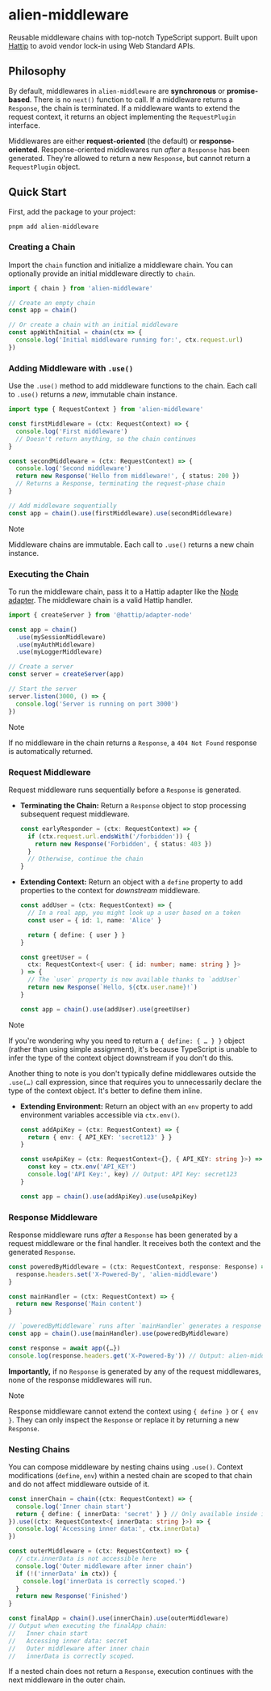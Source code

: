 # alien-middleware

Reusable middleware chains with top-notch TypeScript support. Built upon [Hattip](https://github.com/hattipjs/hattip) to avoid vendor lock-in using Web Standard APIs.

## Philosophy

By default, middlewares in `alien-middleware` are **synchronous** or **promise-based**. There is no `next()` function to call. If a middleware returns a `Response`, the chain is terminated. If a middleware wants to extend the request context, it returns an object implementing the `RequestPlugin` interface.

Middlewares are either **request-oriented** (the default) or **response-oriented**. Response-oriented middlewares run _after_ a `Response` has been generated. They're allowed to return a new `Response`, but cannot return a `RequestPlugin` object.

## Quick Start

First, add the package to your project:

```bash
pnpm add alien-middleware
```

### Creating a Chain

Import the `chain` function and initialize a middleware chain. You can optionally provide an initial middleware directly to `chain`.

```typescript
import { chain } from 'alien-middleware'

// Create an empty chain
const app = chain()

// Or create a chain with an initial middleware
const appWithInitial = chain(ctx => {
  console.log('Initial middleware running for:', ctx.request.url)
})
```

### Adding Middleware with `.use()`

Use the `.use()` method to add middleware functions to the chain. Each call to `.use()` returns a _new_, immutable chain instance.

```typescript
import type { RequestContext } from 'alien-middleware'

const firstMiddleware = (ctx: RequestContext) => {
  console.log('First middleware')
  // Doesn't return anything, so the chain continues
}

const secondMiddleware = (ctx: RequestContext) => {
  console.log('Second middleware')
  return new Response('Hello from middleware!', { status: 200 })
  // Returns a Response, terminating the request-phase chain
}

// Add middleware sequentially
const app = chain().use(firstMiddleware).use(secondMiddleware)
```

> [!NOTE]
> Middleware chains are immutable. Each call to `.use()` returns a new chain instance.

### Executing the Chain

To run the middleware chain, pass it to a Hattip adapter like the [Node adapter](https://www.npmjs.com/package/@hattip/adapter-node). The middleware chain is a valid Hattip handler.

```typescript
import { createServer } from '@hattip/adapter-node'

const app = chain()
  .use(mySessionMiddleware)
  .use(myAuthMiddleware)
  .use(myLoggerMiddleware)

// Create a server
const server = createServer(app)

// Start the server
server.listen(3000, () => {
  console.log('Server is running on port 3000')
})
```

> [!NOTE]
> If no middleware in the chain returns a `Response`, a `404 Not Found` response
> is automatically returned.

### Request Middleware

Request middleware runs sequentially before a `Response` is generated.

- **Terminating the Chain:** Return a `Response` object to stop processing subsequent request middleware.

  ```typescript
  const earlyResponder = (ctx: RequestContext) => {
    if (ctx.request.url.endsWith('/forbidden')) {
      return new Response('Forbidden', { status: 403 })
    }
    // Otherwise, continue the chain
  }
  ```

- **Extending Context:** Return an object with a `define` property to add properties to the context for _downstream_ middleware.

  ```typescript
  const addUser = (ctx: RequestContext) => {
    // In a real app, you might look up a user based on a token
    const user = { id: 1, name: 'Alice' }

    return { define: { user } }
  }

  const greetUser = (
    ctx: RequestContext<{ user: { id: number; name: string } }>
  ) => {
    // The `user` property is now available thanks to `addUser`
    return new Response(`Hello, ${ctx.user.name}!`)
  }

  const app = chain().use(addUser).use(greetUser)
  ```

> [!NOTE]
> If you're wondering why you need to return a `{ define: { … } }` object
> (rather than using simple assignment), it's because TypeScript is unable to
> infer the type of the context object downstream if you don't do this.
>
> Another thing to note is you don't typically define middlewares outside the
> `.use(…)` call expression, since that requires you to unnecessarily declare
> the type of the context object. It's better to define them inline.

- **Extending Environment:** Return an object with an `env` property to add environment variables accessible via `ctx.env()`.

  ```typescript
  const addApiKey = (ctx: RequestContext) => {
    return { env: { API_KEY: 'secret123' } }
  }

  const useApiKey = (ctx: RequestContext<{}, { API_KEY: string }>) => {
    const key = ctx.env('API_KEY')
    console.log('API Key:', key) // Output: API Key: secret123
  }

  const app = chain().use(addApiKey).use(useApiKey)
  ```

### Response Middleware

Response middleware runs _after_ a `Response` has been generated by a request middleware or the final handler. It receives both the context and the generated `Response`.

```typescript
const poweredByMiddleware = (ctx: RequestContext, response: Response) => {
  response.headers.set('X-Powered-By', 'alien-middleware')
}

const mainHandler = (ctx: RequestContext) => {
  return new Response('Main content')
}

// `poweredByMiddleware` runs after `mainHandler` generates a response
const app = chain().use(mainHandler).use(poweredByMiddleware)

const response = await app({…})
console.log(response.headers.get('X-Powered-By')) // Output: alien-middleware
```

**Importantly,** if no `Response` is generated by any of the request middlewares, none of the response middlewares will run.

> [!NOTE]
> Response middleware cannot extend the context using `{ define }` or `{ env }`.
> They can only inspect the `Response` or replace it by returning a new
> `Response`.

### Nesting Chains

You can compose middleware by nesting chains using `.use()`. Context modifications (`define`, `env`) within a nested chain are scoped to that chain and do not affect middleware outside of it.

```typescript
const innerChain = chain((ctx: RequestContext) => {
  console.log('Inner chain start')
  return { define: { innerData: 'secret' } } // Only available inside innerChain
}).use((ctx: RequestContext<{ innerData: string }>) => {
  console.log('Accessing inner data:', ctx.innerData)
})

const outerMiddleware = (ctx: RequestContext) => {
  // ctx.innerData is not accessible here
  console.log('Outer middleware after inner chain')
  if (!('innerData' in ctx)) {
    console.log('innerData is correctly scoped.')
  }
  return new Response('Finished')
}

const finalApp = chain().use(innerChain).use(outerMiddleware)
// Output when executing the finalApp chain:
//   Inner chain start
//   Accessing inner data: secret
//   Outer middleware after inner chain
//   innerData is correctly scoped.
```

If a nested chain does not return a `Response`, execution continues with the next middleware in the outer chain.
